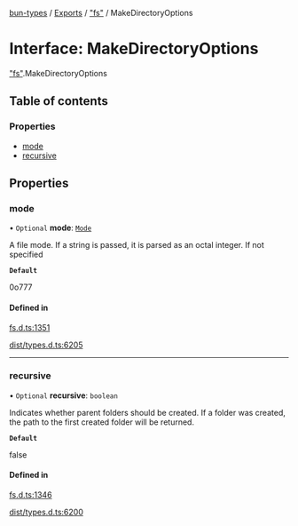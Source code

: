 [bun-types](https://github.com/oven-sh/bun-types/blob/master/api-docs/README.md) / [Exports](https://github.com/oven-sh/bun-types/blob/master/api-docs/modules.md) / ["fs"](https://github.com/oven-sh/bun-types/blob/master/api-docs/modules/fs_.md) / MakeDirectoryOptions

# Interface: MakeDirectoryOptions

["fs"](https://github.com/oven-sh/bun-types/blob/master/api-docs/modules/fs_.md).MakeDirectoryOptions

## Table of contents

### Properties

- [mode](https://github.com/oven-sh/bun-types/blob/master/api-docs/interfaces/fs_.MakeDirectoryOptions.md#mode)
- [recursive](https://github.com/oven-sh/bun-types/blob/master/api-docs/interfaces/fs_.MakeDirectoryOptions.md#recursive)

## Properties

### mode

• `Optional` **mode**: [`Mode`](https://github.com/oven-sh/bun-types/blob/master/api-docs/modules/fs_.md#mode)

A file mode. If a string is passed, it is parsed as an octal integer. If not specified

**`Default`**

0o777

#### Defined in

[fs.d.ts:1351](https://github.com/valgaze/bun-types/blob/6f8dbf8/fs.d.ts#L1351)

[dist/types.d.ts:6205](https://github.com/valgaze/bun-types/blob/6f8dbf8/dist/types.d.ts#L6205)

___

### recursive

• `Optional` **recursive**: `boolean`

Indicates whether parent folders should be created.
If a folder was created, the path to the first created folder will be returned.

**`Default`**

false

#### Defined in

[fs.d.ts:1346](https://github.com/valgaze/bun-types/blob/6f8dbf8/fs.d.ts#L1346)

[dist/types.d.ts:6200](https://github.com/valgaze/bun-types/blob/6f8dbf8/dist/types.d.ts#L6200)
